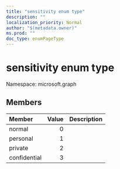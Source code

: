 ```yaml
---
title: "sensitivity enum type"
description: ""
localization_priority: Normal
author: "$(metadata.owner)"
ms.prod: ""
doc_type: enumPageType
---
```


# sensitivity enum type

Namespace: microsoft.graph

## Members

| Member       | Value | Description |
| :----------- | ----: | :---------- |
| normal       | 0     |             |
| personal     | 1     |             |
| private      | 2     |             |
| confidential | 3     |             |
